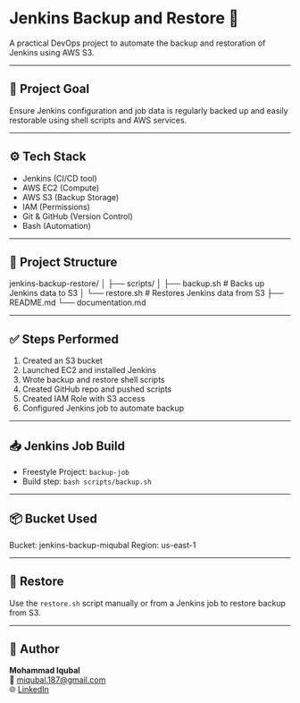 # Jenkins Backup and Restore 🚀

A practical DevOps project to automate the backup and restoration of Jenkins using AWS S3.

---

## 📌 Project Goal

Ensure Jenkins configuration and job data is regularly backed up and easily restorable using shell scripts and AWS services.

---

## ⚙️ Tech Stack

- Jenkins (CI/CD tool)
- AWS EC2 (Compute)
- AWS S3 (Backup Storage)
- IAM (Permissions)
- Git & GitHub (Version Control)
- Bash (Automation)

---

## 📂 Project Structure

jenkins-backup-restore/ │ ├── scripts/ │ ├── backup.sh # Backs up Jenkins data to S3 │ └── restore.sh # Restores Jenkins data from S3 ├── README.md └── documentation.md



---

## ✅ Steps Performed

1. Created an S3 bucket
2. Launched EC2 and installed Jenkins
3. Wrote backup and restore shell scripts
4. Created GitHub repo and pushed scripts
5. Created IAM Role with S3 access
6. Configured Jenkins job to automate backup

---

## 📥 Jenkins Job Build

- Freestyle Project: `backup-job`
- Build step: `bash scripts/backup.sh`

---

## 📦 Bucket Used
Bucket: jenkins-backup-miqubal Region: us-east-1


---

## 🔁 Restore

Use the `restore.sh` script manually or from a Jenkins job to restore backup from S3.

---

## 📝 Author

**Mohammad Iqubal**  
📧 miqubal.187@gmail.com  
🌐 [LinkedIn](https://www.linkedin.com/in/miqubal)
